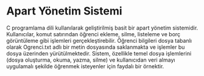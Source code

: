 # Apart Yönetim Sistemi
C programlama dili kullanılarak geliştirilmiş basit bir apart yönetim sistemidir. Kullanıcılar, komut satırından öğrenci ekleme, silme, listeleme ve borç görüntüleme gibi işlemleri gerçekleştirebilir. Öğrenci bilgileri dosya tabanlı olarak Ogrenci.txt adlı bir metin dosyasında saklanmakta ve işlemler bu dosya üzerinden yürütülmektedir. Sistem, özellikle temel dosya işlemlerini (dosya oluşturma, okuma, yazma, silme) ve kullanıcıdan veri almayı uygulamalı şekilde öğrenmek isteyenler için faydalı bir örnektir.

